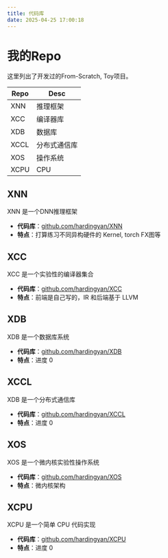 ```yaml
---
title: 代码库
date: 2025-04-25 17:00:18
---
```


# 我的Repo

这里列出了开发过的From-Scratch, Toy项目。

| Repo | Desc |
| --- | --- |
| XNN  | 推理框架 |
| XCC  | 编译器库 |
| XDB  | 数据库 |
| XCCL | 分布式通信库 |
| XOS  | 操作系统 |
| XCPU | CPU |

## XNN

XNN 是一个DNN推理框架

* **代码库**：[github.com/hardingyan/XNN](https://github.com/hardingyan/XNN)
* **特点**：打算练习不同异构硬件的 Kernel, torch FX图等

## XCC

XCC 是一个实验性的编译器集合

* **代码库**：[github.com/hardingyan/XCC](https://github.com/hardingyan/XCC)
* **特点**：前端是自己写的，IR 和后端基于 LLVM

## XDB

XDB 是一个数据库系统

* **代码库**：[github.com/hardingyan/XDB](https://github.com/hardingyan/XDB)
* **特点**：进度 0

## XCCL

XDB 是一个分布式通信库

* **代码库**：[github.com/hardingyan/XCCL](https://github.com/hardingyan/XCCL)
* **特点**：进度 0

## XOS

XOS 是一个微内核实验性操作系统

* **代码库**：[github.com/hardingyan/XOS](https://github.com/hardingyan/XOS)
* **特点**：微内核架构

## XCPU

XCPU 是一个简单 CPU 代码实现

* **代码库**：[github.com/hardingyan/XCPU](https://github.com/hardingyan/XCPU)
* **特点**：进度 0
